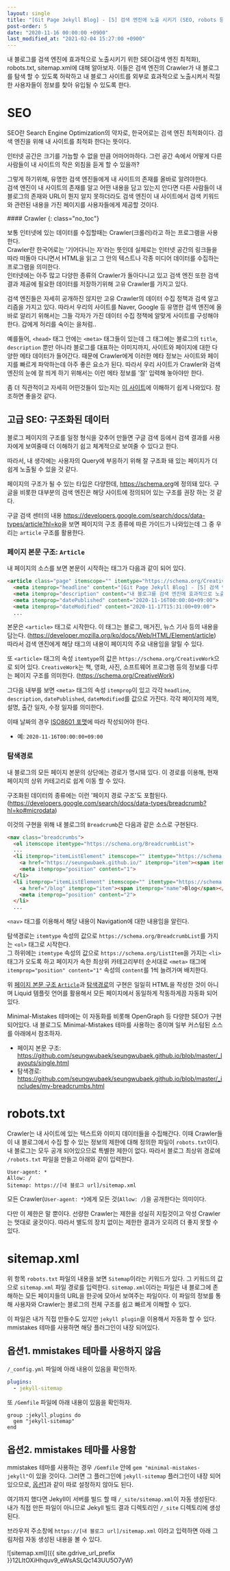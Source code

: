 ```yaml
---
layout: single
title: "[Git Page Jekyll Blog] - [5] 검색 엔진에 노출 시키기 (SEO, robots 등)"
post-order: 5
date: "2020-11-16 00:00:00 +0900"
last_modified_at: "2021-02-04 15:27:00 +0900"
---
```

내 블로그를 검색 엔진에 효과적으로 노출시키기 위한 SEO(검색 엔진 최적화), robots.txt, sitemap.xml에 대해 알아보자.
이들은 검색 엔진의 Crawler가 내 블로그를 탐색 할 수 있도록 허락하고 내 블로그 사이트를 외부로 효과적으로 노출시켜서
적절한 사용자들이 정보를 찾아 유입될 수 있도록 한다.

# SEO

SEO란 Search Engine Optimization의 약자로, 한국어로는 검색 엔진 최적화이다. 검색 엔진을 위해 내 사이트를 최적화 한다는 뜻이다.

인터넷 공간은 크기를 가늠할 수 없을 만큼 어마어마하다. 그런 공간 속에서 어떻게 다른 사람들이 내 사이트의 작은 외침을 듣게 할 수 있을까?

그렇게 하기위해, 유명한 검색 엔진들에게 내 사이트의 존재를 올바로 알려야한다.<br/>
검색 엔진이 내 사이트의 존재를 알고 어떤 내용을 담고 있는지 안다면 다른 사람들이 내 블로그의 존재와 URL이 뭔지 알지 못하더라도
검색 엔진이 내 사이트에서 검색 키워드와 관련된 내용을 가진 페이지를 사용자들에게 제공할 것이다.

<div class="notice--info" markdown="1">
#### Crawler
{: class="no_toc"}

보통 인터넷에 있는 데이터를 수집할때는 Crawler(크롤러)라고 하는 프로그램을 사용한다.<br/>
Crawler란 한국어로는 '기어다니는 자'라는 뜻인데 실제로는 인터넷 공간의 링크들을 따라 떠돌아 다니면서 HTML을 읽고 그 안의 텍스트나 각종 미디어 데이터를 수집하는 프로그램을 의미한다.<br/>
인터넷에는 아주 많고 다양한 종류의 Crawler가 돌아다니고 있고 검색 엔진 또한 검색 결과 제공에 필요한 데이터를 저장하기위해 고유 Crawler를 가지고 있다.
</div>

검색 엔진들은 자세히 공개하진 않지만 고유 Crawler의 데이터 수집 정책과 검색 알고리즘을 가지고 있다. 따라서 우리의 사이트를 Naver, Google 등 유명한 검색 엔진에 올바로 알리기 위해서는 그들 각자가 가진 데이터 수집 정책에 알맞게 사이트를 구성해야한다. <span class='md-monologue'>갑에게 허리를 숙이는 을처럼..</span>

예를들어, `<head>` 태그 안에는 `<meta>` 태그들이 있는데 그 태그에는 블로그의 `title`, `description` 뿐만 아니라 블로그를 대표하는 이미지까지, 사이트와 페이지에 대한 다양한 메타 데이터가 들어간다. 때문에 Crawler에게 이러한 메타 정보는 사이트와 페이지를 빠르게 파악하는데 아주 좋은 요소가 된다. 따라서 우리 사이트가 Crawler와 검색엔진의 눈에 잘 띄게 하기 위해서는 이런 메타 정보를 '잘' 입력해 놓아야만 한다.

좀 더 직관적이고 자세히 어떤것들이 있는지는 [이 사이트](https://blog.usefulparadigm.com/%EA%B2%80%EC%83%89%EC%97%94%EC%A7%84%EC%B5%9C%EC%A0%81%ED%99%94-seo-%EC%89%AC%EC%9A%B4-%EA%B0%80%EC%9D%B4%EB%93%9C-f003911b0a79)에 이해하기 쉽게 나와있다. 참조하면 좋을것 같다.

## 고급 SEO: 구조화된 데이터

블로그 페이지의 구조를 일정 형식을 갖추어 만들면 구글 검색 등에서 검색 결과를 사용자에게 보여줄때
더 이해하기 쉽고 체계적으로 보여줄 수 있다고 한다.

따라서, 내 생각에는 사용자의 Query에 부응하기 위해 잘 구조화 돼 있는 페이지가 더 쉽게 노출될 수 있을 것 같다.

페이지의 구조가 될 수 있는 타입은 다양한데, <https://schema.org>에 정의돼 있다.
구글을 비롯한 대부분의 검색 엔진은 해당 사이트에 정의되어 있는 구조를 권장 하는 것 같다.

구글 검색 센터의 내용 <https://developers.google.com/search/docs/data-types/article?hl=ko>을 보면
페이지의 구조 종류에 따른 가이드가 나와있는데 그 중 우리는 `article` 구조를 활용한다.

### 페이지 본문 구조: `Article`

내 페이지의 소스를 보면 본문이 시작하는 태그가 다음과 같이 되어 있다.

```html
<article class="page" itemscope="" itemtype="https://schema.org/CreativeWork" style="height: auto !important;">
  <meta itemprop="headline" content="[Git Page Jekyll Blog] - [5] 검색 엔진에 노출 시키기 (SEO, robots 등)">
  <meta itemprop="description" content="내 블로그를 검색 엔진에 효과적으로 노출시키기 위한 SEO(검색 엔진 최적화), robots.txt, sitemap.xml에 대해 알아보자. 이들은 검색 엔진의 Crawler가 내 블로그를 탐색 할 수 있도록 허락하고 내 블로그 사이트를 외부로 효과적으로 노출시켜서 적절한 사용자들이 정보를 찾아 유입될 수 있도록 한다.">
  <meta itemprop="datePublished" content="2020-11-16T00:00:00+09:00">
  <meta itemprop="dateModified" content="2020-11-17T15:31:00+09:00">
  ...
```

본문은 `<article>` 태그로 시작한다. 이 태그는 블로그, 매거진, 뉴스 기사 등의 내용을 담는다.
(<https://developer.mozilla.org/ko/docs/Web/HTML/Element/article>)<br/>
따라서 검색 엔진에게 해당 태그의 내용이 페이지의 주요 내용임을 알릴 수 있다.

또 `<article>` 태그의 속성 `itemtype`의 값은 `https://schema.org/CreativeWork`으로 되어 있다.
`CreativeWork`는 책, 영화, 사진, 소프트웨어 프로그램 등의 정보를 다루는 페이지 구조를 의미한다. (<https://schema.org/CreativeWork>)

그다음 내부를 보면 `<meta>` 태그의 속성 `itemprop`이 있고 각각 `headline`, `description`, `datePublished`, `dateModified`를 값으로 가진다.
각각 페이지의 제목, 설명, 출간 일자, 수정 일자를 의미한다.

이때 날짜의 경우 [ISO8601 포맷](https://ko.wikipedia.org/wiki/ISO_8601)에 따라 작성되어야 한다.

* 예: `2020-11-16T00:00:00+09:00`

### 탐색경로

내 블로그의 모든 페이지 본문의 상단에는 경로가 명시돼 있다. 이 경로를 이용해, 현재 페이지의 상위 카테고리로 쉽게 이동 할 수 있다.

구조화된 데이터의 종류에는 이런 '페이지 경로 구조'도 포함된다. (<https://developers.google.com/search/docs/data-types/breadcrumb?hl=ko#microdata>)

이것의 구현을 위해 내 블로그의 `Breadcrumb`은 다음과 같은 소스로 구현된다.

```html
<nav class="breadcrumbs">
  <ol itemscope itemtype="https://schema.org/BreadcrumbList">
  ...
  <li itemprop="itemListElement" itemscope="" itemtype="https://schema.org/ListItem">
    <a href="https://seungwubaek.github.io/" itemprop="item"><span itemprop="name">Home</span></a>
    <meta itemprop="position" content="1">
  </li>
  <li itemprop="itemListElement" itemscope="" itemtype="https://schema.org/ListItem">
    <a href="/blog" itemprop="item"><span itemprop="name">Blog</span></a>
    <meta itemprop="position" content="2">
  </li>
  ...
```

`<nav>` 태그를 이용해서 해당 내용이 Navigation에 대한 내용임을 알린다.

탐색경로는 `itemtype` 속성의 값으로 `https://schema.org/BreadcrumbList`를 가지는 `<ol>` 태그로 시작한다.<br/>
그 하위에는 `itemtype` 속성의 값으로 `https://schema.org/ListItem`을 가지는 `<li>` 태그가 오도록 하고
페이지가 속한 최상위 카테고리부터 순서대로 `<meta>` 태그에 `itemprop="position" content="1"` 속성의 `content`를 1씩 늘려가며
배치한다.

위 [페이지 본문 구조 `Article`](#페이지-본문-구조-article)과 [탐색경로](#탐색경로)의 구현은 일일히 HTML을 작성한 것이 아니며
Liquid 템플릿 언어를 활용해서 모든 페이지에서 동일하게 작동하게끔 자동화 되어있다.

Minimal-Mistakes 테마에는 이 자동화를 비롯해 OpenGraph 등 다양한 SEO가 구현되어있다.
내 블로그도 Minimal-Mistakes 테마를 사용하는 중이며 일부 커스텀된 소스를 아래에서 참조하자.

* 페이지 본문 구조: <https://github.com/seungwubaek/seungwubaek.github.io/blob/master/_layouts/single.html>
* 탐색경로: <https://github.com/seungwubaek/seungwubaek.github.io/blob/master/_includes/my-breadcrumbs.html>

# robots.txt

Crawler는 내 사이트에 있는 텍스트와 이미지 데이터들을 수집해간다. 이때 Crawler들이 내 블로그에서 수집 할 수 있는 정보의 제한에 대해 정의한 파일이 `robots.txt`이다.<br/>
내 블로그는 모두 공개 되어있으므로 특별한 제한이 없다. 따라서 블로그 최상위 경로에 `/robots.txt` 파일을 만들고 아래와 같이 입력한다.

```
User-agent: *
Allow: /
Sitemap: https://[내 블로그 url]/sitemap.xml
```

모든 Crawler(`User-agent: *`)에게 모든 것(`Allow: /`)을 공개한다는 의미이다.

다만 이 제한은 말 뿐이다. 선량한 Crawler는 제한을 성실히 지킬것이고 악성 Crawler는 멋대로 굴것이다. 따라서 별도의 장치 없이는 제한한 결과가 오히려 더 좋지 못할 수 있다.

# sitemap.xml

위 항목 `robots.txt` 파일의 내용을 보면 `Sitemap`이라는 키워드가 있다. 그 키워드의 값으로 `sitemap.xml` 파일 경로를 입력한다. `sitemap.xml`이라는 파일은 내 블로그에 존해하는 모든 페이지들의 URL을 한곳에 모아서 보여주는 파일이다. 이 파일의 정보를 통해 사용자와 Crawler는 블로그의 전체 구조를 쉽고 빠르게 이해할 수 있다.

이 파일은 내가 직접 만들수도 있지만 `jekyll plugin`을 이용해서 자동화 할 수 있다. mmistakes 테마를 사용하면 해당 플러그인이 내장 되어있다.

## 옵션1. mmistakes 테마를 사용하지 않음

`/_config.yml` 파일에 아래 내용이 있음을 확인하자.

```yml
plugins:
  - jekyll-sitemap
```

또 `/Gemfile` 파일에 아래 내용이 있음을 확인하자.<br/>

```gemfile
group :jekyll_plugins do
  gem "jekyll-sitemap"
end
```

## 옵션2. mmistakes 테마를 사용함

mmistakes 테마를 사용하는 경우 `/Gemfile` 안에 `gem "minimal-mistakes-jekyll"`이 있을 것이다. 그러면 그 플러그인에 `jekyll-sitemap` 플러그인이 내장 되어있으므로, [옵션1](#옵션1-mmistakes-테마를-사용하지-않음)과 같이 따로 설정하지 않아도 된다.

여기까지 했다면 Jekyll이 서버를 빌드 할 때 `/_site/sitemap.xml`이 자동 생성된다. 내가 직접 만든 파일이 아니므로 Jekyll 빌드 결과 디렉토리인 `/_site` 디렉토리에 생성된다.

브라우저 주소창에 `https://[내 블로그 url]/sitemap.xml` 이라고 입력하면 아래 그림처럼 자동 생성된 내용을 볼 수 있다.

![sitemap.xml]({{ site.gdrive_url_prefix }}12LItOXiHhquv9_eWsASLQc143UU5O7yW)

